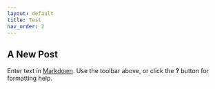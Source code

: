 ```yaml
---
layout: default
title: Test
nav_order: 2
---
```

## A New Post

Enter text in [Markdown](http://daringfireball.net/projects/markdown/). Use the toolbar above, or click the **?** button for formatting help.

